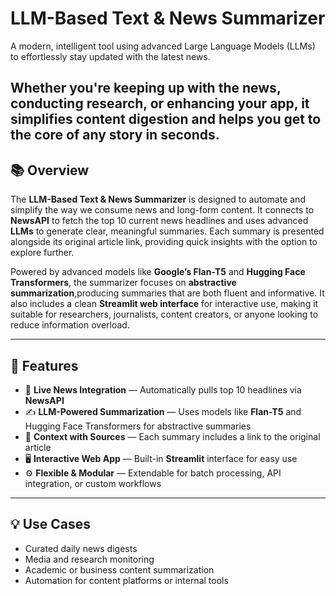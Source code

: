 
#  LLM-Based Text & News Summarizer

A modern, intelligent tool using advanced Large Language Models (LLMs) to effortlessly stay updated with the latest news.  

Whether you're keeping up with the news, conducting research, or enhancing your app, it simplifies content digestion and helps you get to the core of any story in seconds.
---

## 📚 Overview

The **LLM-Based Text & News Summarizer** is designed to automate and simplify the way we consume news and long-form content. It connects to **NewsAPI** to fetch the top 10 current news headlines and uses advanced **LLMs** to generate clear, meaningful summaries. Each summary is presented alongside its original article link, providing quick insights with the option to explore further.

Powered by advanced models like **Google’s Flan-T5** and **Hugging Face Transformers**, the summarizer focuses on **abstractive summarization**,producing summaries that are both fluent and informative. It also includes a clean **Streamlit web interface** for interactive use, making it suitable for researchers, journalists, content creators, or anyone looking to reduce information overload.

---

## 🚀 Features

- 📰 **Live News Integration** — Automatically pulls top 10 headlines via **NewsAPI**
- ✍️ **LLM-Powered Summarization** — Uses models like **Flan-T5** and Hugging Face Transformers for abstractive summaries
- 🔗 **Context with Sources** — Each summary includes a link to the original article
- 🖥️ **Interactive Web App** — Built-in **Streamlit** interface for easy use
- ⚙️ **Flexible & Modular** — Extendable for batch processing, API integration, or custom workflows

---

## 💡 Use Cases

- Curated daily news digests
- Media and research monitoring
- Academic or business content summarization
- Automation for content platforms or internal tools
